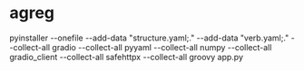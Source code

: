 # agreg

pyinstaller --onefile    --add-data "structure.yaml;."    --add-data "verb.yaml;."   --collect-all gradio   --collect-all pyyaml   --collect-all numpy --collect-all gradio_client --collect-all safehttpx --collect-all groovy  app.py